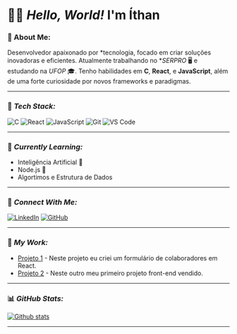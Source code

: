 
# 👨‍💻 *Hello, World!*   I'm Íthan 

### 🚀 About Me:
Desenvolvedor apaixonado por *tecnologia, focado em criar soluções inovadoras e eficientes. Atualmente trabalhando no **SERPRO* 🖥️ e estudando na *UFOP* 🎓. Tenho habilidades em **C**, **React**, e **JavaScript**, além de uma forte curiosidade por novos frameworks e paradigmas.

---

### 🔧 *Tech Stack:*
![C](https://img.shields.io/badge/-C-00599C?logo=c&logoColor=white&style=flat)
![React](https://img.shields.io/badge/-React-61DAFB?logo=react&logoColor=white&style=flat)
![JavaScript](https://img.shields.io/badge/-JavaScript-F7DF1E?logo=javascript&logoColor=black&style=flat)
![Git](https://img.shields.io/badge/-Git-F05032?logo=git&logoColor=white&style=flat)
![VS Code](https://img.shields.io/badge/-VS%20Code-007ACC?logo=visual-studio-code&logoColor=white&style=flat)

---

### 🧠 *Currently Learning:*
- Inteligência Artificial 🤖
- Node.js 🔧
- Algortimos e Estrutura de Dados

---

### 🔗 *Connect With Me:*
[![LinkedIn](https://img.shields.io/badge/-LinkedIn-0A66C2?logo=linkedin&logoColor=white&style=flat)]([https://www.linkedin.com/in/ithan-p-amaral](https://www.linkedin.com/in/ithan-p-amaral-4b8751262?utm_source=share&utm_campaign=share_via&utm_content=profile&utm_medium=android_app))
[![GitHub](https://img.shields.io/badge/-GitHub-181717?logo=github&logoColor=white&style=flat)](https://github.com/ithanamaral)

---

### 💼 *My Work:*

- [Projeto 1](https://github.com/seu-perfil/repo1) - Neste projeto eu criei um formulário de colaboradores em React.
- [Projeto 2](https://github.com/seu-perfil/repo2) - Neste outro meu primeiro projeto front-end vendido.

---


### 📊 *GitHub Stats:*

[![Github stats](https://github-readme-stats.vercel.app/api?username=ithanamaral&show_icons=true&theme=tokyonight)](https://github.com/anuraghazra/github-readme-stats)

---




<!--
**ithanamaral/ithanamaral** is a ✨ _special_ ✨ repository because its `README.md` (this file) appears on your GitHub profile. -->



